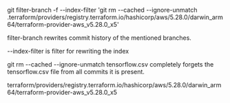 git filter-branch -f --index-filter 'git rm --cached --ignore-unmatch .terraform/providers/registry.terraform.io/hashicorp/aws/5.28.0/darwin_arm64/terraform-provider-aws_v5.28.0_x5'

filter-branch rewrites commit history of the mentioned branches.

--index-filter is filter for rewriting the index

git rm --cached --ignore-unmatch tensorflow.csv completely forgets the tensorflow.csv file from all commits it is present.



terraform/providers/registry.terraform.io/hashicorp/aws/5.28.0/darwin_arm64/terraform-provider-aws_v5.28.0_x5